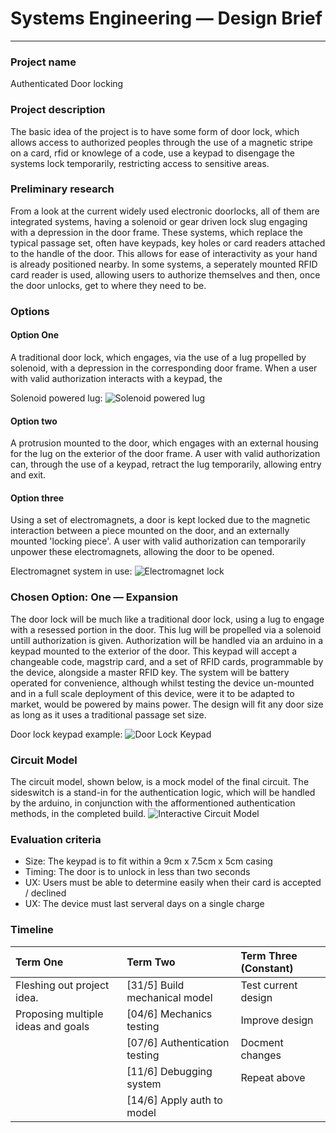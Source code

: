 # Systems Engineering &mdash; Design Brief
---

### Project name
Authenticated Door locking

### Project description
The basic idea of the project is to have some form of door lock, which allows access to authorized peoples through the use of a magnetic stripe on a card, rfid or knowlege of a code, use a keypad to disengage the systems lock temporarily, restricting access to sensitive areas.

### Preliminary research
From a look at the current widely used electronic doorlocks, all of them are integrated systems, having a solenoid or gear driven lock slug engaging with a depression in the door frame. These systems, which replace the typical passage set, often have keypads, key holes or card readers attached to the handle of the door. This allows for ease of interactivity as your hand is already positioned nearby. In some systems, a seperately mounted RFID card reader is used, allowing users to authorize themselves and then, once the door unlocks, get to where they need to be.

### Options

#### Option One
A traditional door lock, which engages, via the use of a lug propelled by solenoid, with a depression in the corresponding door frame. When a user with valid authorization interacts with a keypad, the 

Solenoid powered lug: 
![Solenoid powered lug](https://external-content.duckduckgo.com/iu/?u=https%3A%2F%2Fimages-na.ssl-images-amazon.com%2Fimages%2FI%2F51uEeBSnIjL._SL1100_.jpg&f=1&nofb=1)


#### Option two
A protrusion mounted to the door, which engages with an external housing for the lug on the exterior of the door frame. A user with valid authorization can, through the use of a keypad, retract the lug temporarily, allowing entry and exit.

#### Option three
Using a set of electromagnets, a door is kept locked due to the magnetic interaction between a piece mounted on the door, and an externally mounted 'locking piece'. A user with valid authorization can temporarily unpower these electromagnets, allowing the door to be opened.

Electromagnet system in use:
![Electromagnet lock](https://external-content.duckduckgo.com/iu/?u=https%3A%2F%2Funionalarm.com%2Fwp-content%2Fuploads%2F2020%2F03%2F71Src8yDSCL._SL1181_.jpg&f=1&nofb=1)

### Chosen Option: One &mdash; Expansion
The door lock will be much like a traditional door lock, using a lug to engage with a resessed portion in the door. This lug will be propelled via a solenoid untill authorization is given. Authorization will be handled via an arduino in a keypad mounted to the exterior of the door. This keypad will accept a changeable code, magstrip card, and a set of RFID cards, programmable by the device, alongside a master RFID key. The system will be battery operated for convenience, although whilst testing the device un-mounted and in a full scale deployment of this device, were it to be adapted to market, would be powered by mains power. The design will fit any door size as long as it uses a traditional passage set size.

Door lock keypad example:
![Door Lock Keypad](https://external-content.duckduckgo.com/iu/?u=https%3A%2F%2Fsc01.alicdn.com%2Fkf%2FHTB1U4jSeL2H8KJjy0Fcq6yDlFXa9%2F226935457%2FHTB1U4jSeL2H8KJjy0Fcq6yDlFXa9.jpg&f=1&nofb=1)

### Circuit Model
The circuit model, shown below, is a mock model of the final circuit. The sideswitch is a stand-in for the authentication logic, which will be handled by the arduino, in conjunction with the afformentioned authentication methods, in the completed build.
![Interactive Circuit Model](https://i.imgur.com/BcvoUkX.png)

### Evaluation criteria
* Size: The keypad is to fit within a 9cm x 7.5cm x 5cm casing
* Timing: The door is to unlock in less than two seconds
* UX: Users must be able to determine easily when their card is accepted / declined
* UX: The device must last serveral days on a single charge

### Timeline
| Term One                             | Term Two                            | Term Three (Constant) |
| :----------------------------------- | :---------------------------------- | :-------------------- |
| Fleshing out project idea.           | [31/5] Build mechanical model       | Test current design   |
| Proposing multiple ideas and goals   | [04/6] Mechanics testing            | Improve design        |
|                                      | [07/6] Authentication testing       | Docment changes       |
|                                      | [11/6] Debugging system             | Repeat above          |
|                                      | [14/6] Apply auth to model          |                       |


